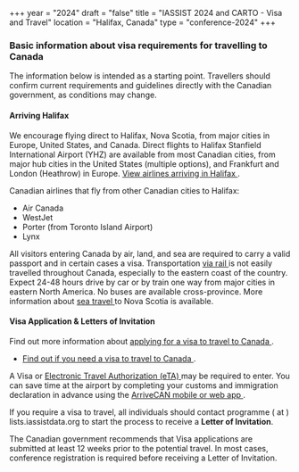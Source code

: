 +++
year = "2024"
draft = "false"
title = "IASSIST 2024 and CARTO - Visa and Travel"
location = "Halifax, Canada"
type = "conference-2024"
+++
### Basic information about visa requirements for travelling to Canada

The information below is intended as a starting point. Travellers should confirm current requirements and guidelines directly with the Canadian government, as conditions may change.

#### Arriving Halifax

We encourage flying direct to Halifax, Nova Scotia, from major cities in Europe, United States, and Canada. Direct flights to Halifax Stanfield International Airport (YHZ) are available from most Canadian cities, from major hub cities in the United States (multiple options), and Frankfurt and London (Heathrow) in Europe. [View airlines arriving in Halifax <span class="fas fa-external-link-alt"></span>](https://halifaxstanfield.ca/flights/airlines/). 

Canadian airlines that fly from other Canadian cities to Halifax:
 - Air Canada
 - WestJet
 - Porter (from Toronto Island Airport)
 - Lynx

All visitors entering Canada by air, land, and sea are required to carry a valid passport and in certain cases a visa. Transportation [via rail <span class="fas fa-external-link-alt"></span>](https://www.viarail.ca/en) is not easily travelled throughout Canada, especially to the eastern coast of the country. Expect 24-48 hours drive by car or by train one way from major cities in eastern North America.  No buses are available cross-province. More information about [sea travel <span class="fas fa-external-link-alt"></span>](https://www.novascotia.com/travel-info/getting-here/sea) to Nova Scotia is available. 

#### Visa Application & Letters of Invitation 

Find out more information about [applying for a visa to travel to Canada <span class="fas fa-external-link-alt"></span>](https://www.canada.ca/en/immigration-refugees-citizenship/services/visit-canada/visitor-visa.html).

- [Find out if you need a visa to travel to Canada <span class="fas fa-external-link-alt"></span>](https://www.cic.gc.ca/english/visit/visas.asp).

A Visa or [Electronic Travel Authorization (eTA) <span class="fas fa-external-link-alt"></span>](https://www.canada.ca/en/immigration-refugees-citizenship/services/visit-canada/eta/apply.html) may be required to enter. You can save time at the airport by completing your customs and immigration declaration in advance using the [ArriveCAN mobile or web app <i class="fas fa-external-link-alt"></i>](https://www.canada.ca/en/border-services-agency/services/arrivecan.html). 

If you require a visa to travel, all individuals should contact programme ( at ) lists.iassistdata.org to start the process to receive a **Letter of Invitation**. 

The Canadian government recommends that Visa applications are submitted at least 12 weeks prior to the potential travel. In most cases, conference registration is required before receiving a Letter of Invitation.